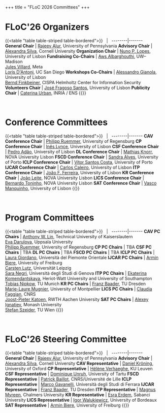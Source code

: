 +++
title = "FLoC 2026 Committees"
+++

# FLoC'26 Organizers

{{<table "table table-striped table-bordered">}}
 &nbsp; | &nbsp;
--------|-------
**General Chair**         | [Rajeev Alur](https://www.cis.upenn.edu/~alur/), University of Pennsylvania
**Advisory Chair**        | [Alexandra Silva](https://alexandrasilva.org), Cornell University
**Organization Chair**    | [Nuno P. Lopes](https://web.ist.utl.pt/nuno.lopes/), University of Lisbon
**Fundraising Co-Chairs** | [Aws Albarghouthi](https://pages.cs.wisc.edu/~aws/), UW–Madison<br>[Jules Villard](https://jvillard.net), Meta<br>[Loris D'Antoni](https://cseweb.ucsd.edu/~ldantoni/), UC San Diego
**Workshops Co-Chairs**   | [Alessandro Gianola](https://arsr.inesc-id.pt/~agianola/), University of Lisbon<br>[Bernd Finkbeiner](https://finkbeiner.groups.cispa.de/people/finkbeiner.html), CISPA Helmholtz Center for Information Security
**Volunteers Chair**      | [José Fragoso Santos](https://web.ist.utl.pt/jose.fragoso/), University of Lisbon
**Publicity Chair**       | [Caterina Urban](https://caterinaurban.github.io), INRIA / ENS
{{</table>}}

<br>

# Conference Committees

{{<table "table table-striped table-bordered">}}
 &nbsp; | &nbsp;
--------|-------
**CAV Conference Chair**   | [Philipp Ruemmer](http://www.philipp.ruemmer.org), University of Regensburg
**CP Conference Chair**    | [Inês Lynce](https://sat.inesc-id.pt/~ines/), University of Lisbon
**CSF Conference Chair**   | [Pedro Adão](https://www.math.tecnico.ulisboa.pt/~padao/), University of Lisbon
**DL Conference Chair**    | [Mathias Knorr](https://userweb.fct.unl.pt/~mkn/), NOVA University Lisbon
**FSCD Conference Chair**  | [Sandra Alves](https://www.dcc.fc.up.pt/~sandra/Home/Home.html), University of Porto
**ICLP Conference Chair**  | [Vítor Santos Costa](https://www.dcc.fc.up.pt/~vsc/), University of Porto
**IJCAR Conference Chair** | [Carlos Caleiro](https://sqig.math.tecnico.ulisboa.pt/ccal), University of Lisbon
**ITP Conference Chair**   | [João F. Ferreira](https://joaoff.com), University of Lisbon
**KR Conference Chair**    | [João Leite](https://userweb.fct.unl.pt/~jleite/), NOVA University Lisbon
**LICS Conference Chair**  | [Bernardo Toninho](http://ctp.di.fct.unl.pt/~btoninho/), NOVA University Lisbon
**SAT Conference Chair**   | [Vasco Manquinho](https://sat.inesc-id.pt/~vmm/), University of Lisbon
{{</table>}}

<br>

# Program Committees
{{<table "table table-striped table-bordered">}}
 &nbsp; | &nbsp;
--------|-------
**CAV PC Chairs**   | [Anthony W. Lin](https://anthonywlin.github.io), Technical University of Kaiserslautern<br>[Eva Darulova](https://malyzajko.github.io), Uppsala University<br>[Philipp Ruemmer](http://www.philipp.ruemmer.org), University of Regensburg
**CP PC Chairs**    | TBA
**CSF PC Chairs**   | TBA
**DL PC Chairs**    | TBA
**FSCD PC Chairs**  | TBA
**ICLP PC Chairs**  | [Laura Giordano](https://people.unipmn.it/laura.giordano/), Università del Piemonte Orientale
**IJCAR PC Chairs** | [Armin Biere](https://cca.informatik.uni-freiburg.de/biere/), University of Freiburg<br>[Carsten Lutz](https://home.uni-leipzig.de/clu/), Universität Leipzig<br>[Sara Negri](https://sites.google.com/view/saranegri/home), Università degli Studi di Genova
**ITP PC Chairs**   | [Ekaterina Komendantskaya](https://www.macs.hw.ac.uk/~ek19/), Heriot-Watt University and University of Southampton<br>[Tobias Nipkow](https://www21.in.tum.de/~nipkow/), TU Munich
**KR PC Chairs**    | [Franz Baader](https://tu-dresden.de/ing/informatik/thi/lat/die-professur/franz-baader), TU Dresden<br>[Marie-Laure Mugnier](https://www.lirmm.fr/~mugnier/), University of Montpellier
**LICS PC Chairs**  | [Claudia Faggian](https://www.irif.fr/~faggian/), CNRS<br>[Joost-Pieter Katoen](https://www-i2.informatik.rwth-aachen.de/~katoen/), RWTH Aachen University
**SAT PC Chairs**   | [Alexey Ignatiev](https://alexeyignatiev.github.io), Monash University<br>[Stefan Szeider](https://www.ac.tuwien.ac.at/people/szeider/), TU Wien
{{</table>}}

<br>

# FLoC'26 Steering Committee
{{<table "table table-striped table-bordered">}}
 &nbsp; | &nbsp;
--------|-------
**General Chair**        | [Rajeev Alur](https://www.cis.upenn.edu/~alur/), University of Pennsylvania
**Advisory Chair**       | [Alexandra Silva](https://alexandrasilva.org), Cornell University
**CAV Representative**   | [Daniel Kröning](https://www.kroening.com), University of Oxford
**CP Representative**    | [Hélène Verhaeghe](https://hverhaeghe.bitbucket.io), KU Leuven
**CSF Representative**   | [Dominique Unruh](https://kodu.ut.ee/~unruh/), University of Tartu
**FSCD Representative**  | [Patrick Baillot](https://pro.univ-lille.fr/patrick-baillot/), CNRS/Université de Lille
**ICLP Representative**  | [Marco Gavanelli](https://docente.unife.it/docenti-en/marco.gavanelli?set_language=en), Università degli Studi di Ferrara
**IJCAR Representative** | [Franz Baader](https://tu-dresden.de/ing/informatik/thi/lat/die-professur/franz-baader), TU Dresden
**ITP Representative**   | [Magnus Myreen](https://www.cse.chalmers.se/~myreen/), Chalmers University
**KR Representative**    | [Esra Erdem](https://people.sabanciuniv.edu/esraerdem/), Sabanci University
**LICS Representative**  | [Igor Walukiewicz](https://www.labri.fr/perso/igw/), University of Bordeaux
**SAT Representative**   | [Armin Biere](https://cca.informatik.uni-freiburg.de/biere/), University of Freiburg
{{</table>}}
